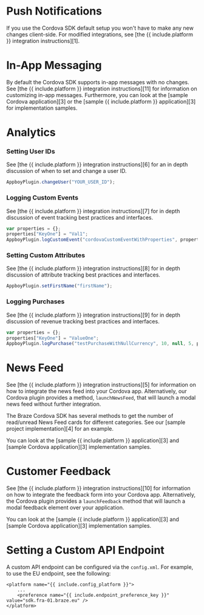 # Push Notifications

If you use the Cordova SDK default setup you won't have to make any new changes client-side. For modified integrations, see [the {{ include.platform }} integration instructions][1].

# In-App Messaging

By default the Cordova SDK supports in-app messages with no changes. See [the {{ include.platform }} integration instructions][11] for information on customizing in-app messages. Furthermore, you can look at the [sample Cordova application][3] or the [sample {{ include.platform }} application][3] for implementation samples.



# Analytics

### Setting User IDs

See [the {{ include.platform }} integration instructions][6] for an in depth discussion of when to set and change a user ID.

```javascript
AppboyPlugin.changeUser("YOUR_USER_ID");
```

### Logging Custom Events

See [the {{ include.platform }} integration instructions][7] for in depth discussion of event tracking best practices and interfaces.

```javascript
var properties = {};
properties["KeyOne"] = "Val1";
AppboyPlugin.logCustomEvent("cordovaCustomEventWithProperties", properties);
```

### Setting Custom Attributes

See [the {{ include.platform }} integration instructions][8] for in depth discussion of attribute tracking best practices and interfaces.

```javascript
AppboyPlugin.setFirstName("firstName");
```

### Logging Purchases

See [the {{ include.platform }} integration instructions][9] for in depth discussion of revenue tracking best practices and interfaces.

```javascript
var properties = {};
properties["KeyOne"] = "ValueOne";
AppboyPlugin.logPurchase("testPurchaseWithNullCurrency", 10, null, 5, properties);
```

# News Feed

See [the {{ include.platform }} integration instructions][5] for information on how to integrate the news feed into your Cordova app. Alternatively, our Cordova plugin provides a method, `launchNewsFeed`, that will launch a modal news feed without further integration.

The Braze Cordova SDK has several methods to get the number of read/unread News Feed cards for different categories. See our [sample project implementation][4] for an example.

You can look at the [sample {{ include.platform }} application][3] and [sample Cordova application][3] implementation samples.

# Customer Feedback

See [the {{ include.platform }} integration instructions][10] for information on how to integrate the feedback form into your Cordova app. Alternatively, the Cordova plugin provides a `launchFeedback` method that will launch a modal feedback element over your application.

You can look at the [sample {{ include.platform }} application][3] and [sample Cordova application][3] implementation samples.

# Setting a Custom API Endpoint

A custom API endpoint can be configured via the `config.xml`. For example, to use the EU endpoint, see the following:

```
<platform name="{{ include.config_platform }}">
    ...
    <preference name="{{ include.endpoint_preference_key }}" value="sdk.fra-01.braze.eu" />
</platform>
```
